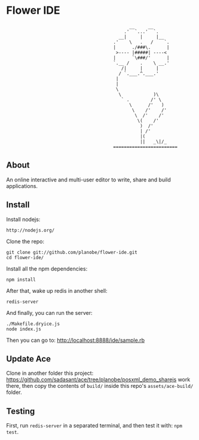 # Flower IDE

											      __     __
											    .'  `...'  `.
											  __|     |     |__
											.'    \   .   /    `.
											|      ./###\.      |
											 >---- |#####| ----<
											|      `\###/'      |
											`.__ /    .    \ __.'
											   /|     |     |
											  / `.___.^.___.'
											 |
											 |
											 \
											  \            )\
											   ` .        /' \
											      \      /'   )
											       \    /'    /'
											        \  /'    /'
											         \(    /'
											          )  /'
											          | /'
											          |(
											          ||   _\|/_
											========================

## About

An online interactive and multi-user editor to write, share and build applications.

## Install

Install nodejs:

    http://nodejs.org/

Clone the repo:

    git clone git://github.com/planobe/flower-ide.git
    cd flower-ide/

Install all the npm dependencies:

    npm install

After that, wake up redis in another shell:

    redis-server

And finally, you can run the server:

    ./Makefile.dryice.js
	node index.js

Then you can go to: <http://localhost:8888/ide/sample.rb>

## Update Ace

Clone in another folder this project:
<https://github.com/sadasant/ace/tree/planobe/posxml_demo_sharejs>
work there, then copy the contents of `build/` inside this repo's
`assets/ace-build/` folder.

## Testing

First, run `redis-server` in a separated terminal, and then test it
with: `npm test`.
